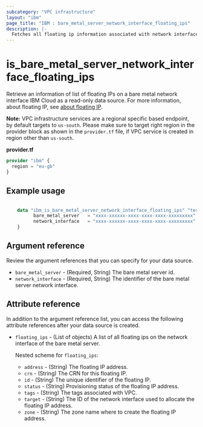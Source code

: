 ```yaml
---
subcategory: "VPC infrastructure"
layout: "ibm"
page_title: "IBM : bare_metal_server_network_interface_floating_ips"
description: |-
  Fetches all floating ip information associated with network interface of a bare metal server.
---
```


# is_bare_metal_server_network_interface_floating_ips
Retrieve an information of list of floating IPs on a bare metal network interface IBM Cloud as a read-only data source. For more information, about floating IP, see [about floating IP](https://cloud.ibm.com/docs/vpc?topic=vpc-creating-a-vpc-using-the-rest-apis#create-floating-ip-api-tutorial).

**Note:** 
VPC infrastructure services are a regional specific based endpoint, by default targets to `us-south`. Please make sure to target right region in the provider block as shown in the `provider.tf` file, if VPC service is created in region other than `us-south`.

**provider.tf**

```terraform
provider "ibm" {
  region = "eu-gb"
}
```

## Example usage

```terraform

    data "ibm_is_bare_metal_server_network_interface_floating_ips" "test" {
		  bare_metal_server   = "xxxx-xxxxxx-xxxx-xxxx-xxxx-xxxxxxxxx"
		  network_interface   = "xxxx-xxxxxx-xxxx-xxxx-xxxx-xxxxxxxxx"
    }

```

## Argument reference
Review the argument references that you can specify for your data source. 

- `bare_metal_server` - (Required, String) The bare metal server id.
- `network_interface` - (Required, String) The identifier of the bare metal server network interface.

## Attribute reference
In addition to the argument reference list, you can access the following attribute references after your data source is created. 

- `floating_ips` - (List of objects) A list of all floating ips on the network interface of the bare metal server.

  Nested scheme for `floating_ips`:
    - `address` - (String) The floating IP address.
    - `crn` - (String) The CRN for this floating IP.
    - `id` - (String) The unique identifier of the floating IP.
    - `status` - (String) Provisioning status of the floating IP address.
    - `tags` - (String) The tags associated with VPC.
    - `target` - (String) The ID of the network interface used to allocate the floating IP address.
    - `zone` - (String) The zone name where to create the floating IP address.
